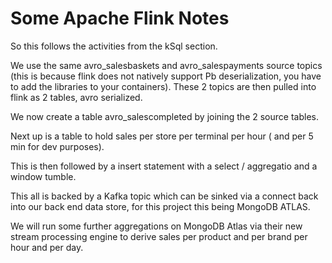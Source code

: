 # Some Apache Flink Notes

So this follows the activities from the kSql section.

We use the same avro_salesbaskets and avro_salespayments source topics (this is because flink does not natively support Pb deserialization, you have to add the libraries to your containers). These 2 topics are then pulled into flink as 2 tables, avro serialized. 

We now create a table avro_salescompleted by joining the 2 source tables. 

Next up is a table to hold sales per store per terminal per hour ( and per 5 min for dev purposes).

This is then followed by a insert statement with a select / aggregatio and a window tumble.

This all is backed by a Kafka topic which can be sinked via a connect back into our back end data store, for this project this being MongoDB ATLAS.

We will run some further aggregations on MongoDB Atlas via their new stream processing engine to derive sales per product and per brand per hour and per day.
